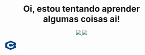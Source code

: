 <!-- <img align="center" alt="benccalcyxzfi-msqlserver"  src="https://komarev.com/ghpvc/?username=lucasgfbatista&style=flat-square"> -->
<h1 align="center">Oi, estou tentando aprender algumas coisas ai! </h1>

<div align="center">
  <a href="https://github.com/lucasgfbatista">
  <img height="160cm" src="https://github-readme-stats.vercel.app/api?username=lucasgfbatista&show_icons=true&theme=react&include_all_commits=true&count_private=true"/> 
 <!-- <img height="160em" src="https://github-readme-streak-stats.herokuapp.com/?user=lucasgfbatista&theme=react">  -->
  <img height="160cm" src="https://github-readme-stats.vercel.app/api/top-langs/?username=lucasgfbatista&layout=fullt&langs_count=7&theme=react"/>
</div>


<div>
 <div style="display: inline_block"><br>
 <img align="center" alt="Lucas-cpp" height="30" width="40" src="https://raw.githubusercontent.com/devicons/devicon/master/icons/cplusplus/cplusplus-plain.svg">
</dov>
